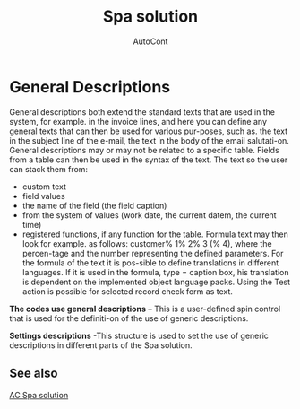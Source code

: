 ﻿---
    title: "Spa solution"
    author: AutoCont
    ms.date: 04/30/2018
    ms.topic: article
    ms.prod: dynamics-nav-2017
    ms.contentlocale: en
    ms.lasthandoff: 04/30/2018
---

# General Descriptions

General descriptions both extend the standard texts that are used in the system, for example. in the invoice lines, and here you can define any general texts that can then be used for various pur-poses, such as. the text in the subject line of the e-mail, the text in the body of the email salutati-on. 
General descriptions may or may not be related to a specific table. Fields from a table can then be used in the syntax of the text. The text so the user can stack them from:
-	custom text
-	field values
-	the name of the field (the field caption)
-	from the system of values (work date, the current datem, the current time)
-	registered functions, if any function for the table.
Formula text may then look for example. as follows: customer% 1% 2% 3 (% 4), where the percen-tage and the number representing the defined parameters. For the formula of the text it is pos-sible to define translations in different languages. If it is used in the formula, type = caption box, his translation is dependent on the implemented object language packs.
Using the Test action is possible for selected record check form as text. 

**The codes use general descriptions** – This is a user-defined spin control that is used for the definiti-on of the use of generic descriptions. 

**Settings descriptions** -This structure is used to set the use of generic descriptions in different parts of the Spa solution. 



## <a name="see-also"></a>See also
[AC Spa solution](ac-spa-solution.md)